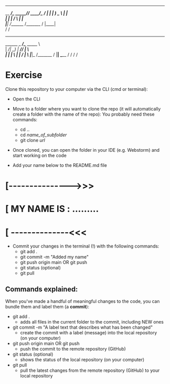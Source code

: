 ______________________ ____________________
\__    ___/\_   _____//   _____/\__    ___/
  |    |    |    __)_ \_____  \   |    |   
  |    |    |        \/        \  |    |   
  |____|   /_______  /_______  /  |____|   
                   \/        \/            
_______________________________________    
\______   \_   _____/\______   \_____  \   
 |       _/|    __)_  |     ___//   |   \  
 |    |   \|        \ |    |   /    |    \ 
 |____|_  /_______  / |____|   \_______  / 
        \/        \/                   \/  
                                                   
# Exercise

Clone this repository to your computer via the CLI (cmd or terminal):
* Open the CLI
* Move to a folder where you want to clone the repo (it will automatically create a folder with the name of the repo):
  You probably need these commands:
  * cd ..
  * cd *name_of_subfolder*
  * git clone *url*
  
* Once cloned, you can open the folder in your IDE (e.g. Webstorm) and start working on the code
* Add your name below to the README.md file

# [--------------->>>
# [ MY NAME IS : .........
# [ --------------<<<

* Commit your changes in the terminal (!) with the following commands:
  * git add .
  * git commit -m "Added my name"
  * git push origin main OR git push
  * git status (optional)
  * git pull

## Commands explained:
When you've made a handful of meaningful changes to the code, you can bundle them and label them (a **commit**):
* git add . 
  * adds all files in the current folder to the commit, including NEW ones
* git commit -m "A label text that describes what has been changed" 
  * create the commit with a label (message) into the local repository (on your computer)
* git push origin main     OR    git push
  * push the commit to the remote repository (GitHub)
* git status (optional)
  * shows the status of the local repository (on your computer)
* git pull 
  * pull the latest changes from the remote repository (GitHub) to your local repository
